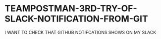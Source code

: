 # TEAMPOSTMAN-3RD-TRY-OF-SLACK-NOTIFICATION-FROM-GIT
I WANT TO CHECK THAT GITHUB NOTIFCATIONS SHOWS ON MY SLACK
